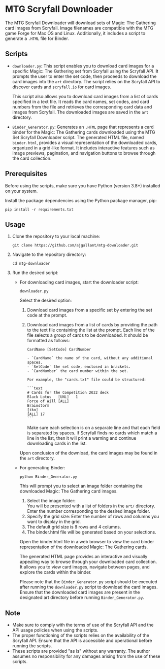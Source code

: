 # MTG Scryfall Downloader

The MTG Scryfall Downloader will download sets of Magic: The Gathering card images from Scryfall. Image filenames are compatible with the MTG game Forge for Mac OS and Linux.  Additionally, it includes a script to generate a `.HTML` file for Binder.

## Scripts

- `downloader.py`: This script enables you to download card images for a specific Magic: The Gathering set from Scryfall using the Scryfall API. It prompts the user to enter the set code, then proceeds to download the card images into the `art` directory. The script relies on the Scryfall API to discover cards and `scryfall.io` for card images.<p>
This script also allows you to download card images from a list of cards specified in a text file. It reads the card names, set codes, and card numbers from the file and retrieves the corresponding card data and images from Scryfall. The downloaded images are saved in the `art` directory.

- `Binder_Generator.py`: Generates an `.HTML` page that represents a card binder for the Magic: The Gathering cards downloaded using the MTG Set Scryfall Downloader script. The generated HTML file, named `binder.html`, provides a visual representation of the downloaded cards, organized in a grid-like format. It includes interactive features such as image previews, pagination, and navigation buttons to browse through the card collection.

## Prerequisites

Before using the scripts, make sure you have Python (version 3.8+) installed on your system.<p>
Install the package dependencies using the Python package manager, pip:

```shell
pip install -r requirements.txt
```

## Usage

1. Clone the repository to your local machine:

   ```shell
   git clone https://github.com/ajgallant/mtg-downloader.git
   ```

2. Navigate to the repository directory:

   ```shell
   cd mtg-downloader
   ```

3. Run the desired script:

   - For downloading card images, start the downloader script:

     ```shell
     downloader.py
     ```
     Select the desired option:
     1. Download card images from a specific set by entering the set code at the prompt.
   
     2. Download card images from a list of cards by providing the path to the text file containing the list at the prompt. Each line of the file selects a group of cards to be downloaded. It should be formatted as follows:

   	    ```text
        CardName [SetCode] CardNumber
	      ```
		    
		    - `CardName` the name of the card, without any additional spaces.
		    - `SetCode` the set code, enclosed in brackets.
		    - `CardNumber` the card number within the set.
        
		    For example, the "cards.txt" file could be structured:
        
		    ```text
		    # Cards for the Competition 2022 deck
		    Black Lotus   [UNL]   1
		    Force of Will [ALL]
		    Brainstorm
		    [iko]
		    [ALL] 17
		    ```
        
        Make sure each selection is on a separate line and that each field is separated by spaces.  If Scryfall finds no cards which match a line in the list, then it will print a warning and continue downloading cards in the list.
     
     Upon conclusion of the download, the card images may be found in the `art` directory.

   - For generating Binder:

     ```shell
     python Binder_Generator.py
     ```
        This will prompt you to select an image folder containing the downloaded Magic: The Gathering card images.
        
        1. Select the image folder:        
          You will be presented with a list of folders in the `art/` directory.
          Enter the number corresponding to the desired image folder.
        2. Specify the grid size:
          Enter the number of rows and columns you want to display in the grid.
        3. The default grid size is 8 rows and 4 columns.
        4. The binder.html file will be generated based on your selections.
        
        Open the binder.html file in a web browser to view the card binder representation of the downloaded Magic: The Gathering cards.
        
        The generated HTML page provides an interactive and visually appealing way to browse through your downloaded card collection. It allows you to view card images, navigate between pages, and explore the cards within the binder.
        
        Please note that the `Binder_Generator.py` script should be executed after running the `downloader.py` script to download the card images. Ensure that the downloaded card images are present in the designated art directory before running `Binder_Generator.py`.

## Note

- Make sure to comply with the terms of use of the Scryfall API and the API usage policies when using the scripts.
- The proper functioning of the scripts relies on the availability of the Scryfall API. Ensure that the API is accessible and operational before running the scripts.
- These scripts are provided "as is" without any warranty. The author assumes no responsibility for any damages arising from the use of these scripts.